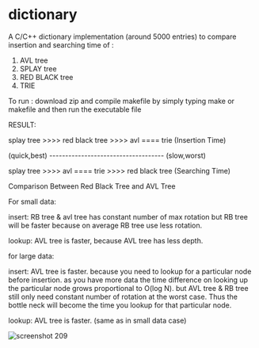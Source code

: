 # dictionary

A C/C++ dictionary implementation (around 5000 entries) to compare insertion and searching time of :

1)  AVL tree
2)  SPLAY tree
3)  RED BLACK tree
4)  TRIE

To run :
download zip and compile makefile by simply typing make or makefile
and then run the executable file


RESULT:

splay tree >>>> red black tree >>>> avl ==== trie  (Insertion Time)

(quick,best) ------------------------------------ (slow,worst)

splay tree >>>> avl ==== trie >>>> red black tree  (Searching Time)


Comparison Between Red Black Tree and AVL Tree

For small data:

insert: RB tree & avl tree has constant number of max rotation but RB tree will be faster because on average RB tree use less rotation.

lookup: AVL tree is faster, because AVL tree has less depth.

for large data:

insert: AVL tree is faster. because you need to lookup for a particular node before insertion. as you have more data the time difference on looking up the particular node grows proportional to O(log N). but AVL tree & RB tree still only need constant number of rotation at the worst case. Thus the bottle neck will become the time you lookup for that particular node.

lookup: AVL tree is faster. (same as in small data case)


![screenshot 209](https://user-images.githubusercontent.com/16371010/35551296-71c2e524-05b4-11e8-8242-f1ad9a07d8c9.png)

